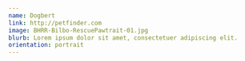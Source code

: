 ```yaml
---
name: Dogbert
link: http://petfinder.com
image: BHRR-Bilbo-RescuePawtrait-01.jpg
blurb: Lorem ipsum dolor sit amet, consectetuer adipiscing elit.
orientation: portrait
---
```

